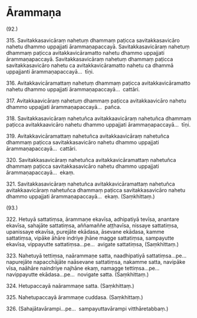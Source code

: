 # Ārammaṇa

(92.)

315\. Savitakkasavicāraṃ nahetuṃ dhammaṃ paṭicca savitakkasavicāro nahetu dhammo uppajjati ārammaṇapaccayā. Savitakkasavicāraṃ nahetuṃ dhammaṃ paṭicca avitakkavicāramatto nahetu dhammo uppajjati ārammaṇapaccayā. Savitakkasavicāraṃ nahetuṃ dhammaṃ paṭicca savitakkasavicāro nahetu ca avitakkavicāramatto nahetu ca dhammā uppajjanti ārammaṇapaccayā…  tīṇi.

316\. Avitakkavicāramattaṃ nahetuṃ dhammaṃ paṭicca avitakkavicāramatto nahetu dhammo uppajjati ārammaṇapaccayā…  cattāri.

317\. Avitakkaavicāraṃ nahetuṃ dhammaṃ paṭicca avitakkaavicāro nahetu dhammo uppajjati ārammaṇapaccayā…  pañca.

318\. Savitakkasavicāraṃ nahetuñca avitakkaavicāraṃ nahetuñca dhammaṃ paṭicca avitakkaavicāro nahetu dhammo uppajjati ārammaṇapaccayā…  tīṇi.

319\. Avitakkavicāramattaṃ nahetuñca avitakkaavicāraṃ nahetuñca dhammaṃ paṭicca savitakkasavicāro nahetu dhammo uppajjati ārammaṇapaccayā…  cattāri.

320\. Savitakkasavicāraṃ nahetuñca avitakkavicāramattaṃ nahetuñca dhammaṃ paṭicca savitakkasavicāro nahetu dhammo uppajjati ārammaṇapaccayā…  ekaṃ.

321\. Savitakkasavicāraṃ nahetuñca avitakkavicāramattaṃ nahetuñca avitakkaavicāraṃ nahetuñca dhammaṃ paṭicca savitakkasavicāro nahetu dhammo uppajjati ārammaṇapaccayā…  ekaṃ. (Saṃkhittaṃ.)

(93.)

322\. Hetuyā sattatiṃsa, ārammaṇe ekavīsa, adhipatiyā tevīsa, anantare ekavīsa, sahajāte sattatiṃsa, aññamaññe aṭṭhavīsa, nissaye sattatiṃsa, upanissaye ekavīsa, purejāte ekādasa, āsevane ekādasa, kamme sattatiṃsa, vipāke āhāre indriye jhāne magge sattatiṃsa, sampayutte ekavīsa, vippayutte sattatiṃsa…pe…  avigate sattatiṃsa, (Saṃkhittaṃ.)

323\. Nahetuyā tettiṃsa, naārammaṇe satta, naadhipatiyā sattatiṃsa…pe…  napurejāte napacchājāte naāsevane sattatiṃsa, nakamme satta, navipāke vīsa, naāhāre naindriye najhāne ekaṃ, namagge tettiṃsa…pe…  navippayutte ekādasa…pe…  novigate satta. (Saṃkhittaṃ.)

324\. Hetupaccayā naārammaṇe satta. (Saṃkhittaṃ.)

325\. Nahetupaccayā ārammaṇe cuddasa. (Saṃkhittaṃ.)

326\. (Sahajātavārampi…pe…  sampayuttavārampi vitthāretabbaṃ.)
